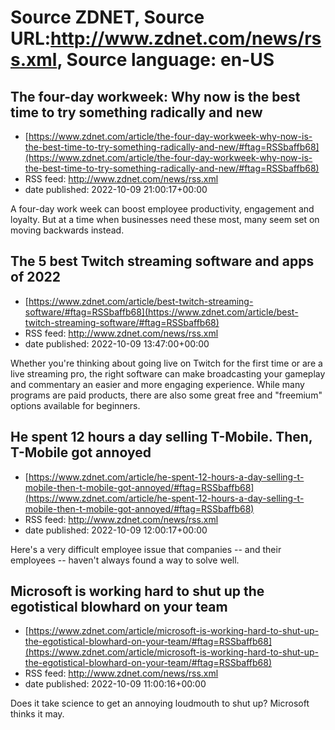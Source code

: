 # Source ZDNET, Source URL:http://www.zdnet.com/news/rss.xml, Source language: en-US

## The four-day workweek: Why now is the best time to try something radically and new
 - [https://www.zdnet.com/article/the-four-day-workweek-why-now-is-the-best-time-to-try-something-radically-and-new/#ftag=RSSbaffb68](https://www.zdnet.com/article/the-four-day-workweek-why-now-is-the-best-time-to-try-something-radically-and-new/#ftag=RSSbaffb68)
 - RSS feed: http://www.zdnet.com/news/rss.xml
 - date published: 2022-10-09 21:00:17+00:00

A four-day work week can boost employee productivity, engagement and loyalty. But at a time when businesses need these most, many seem set on moving backwards instead.

## The 5 best Twitch streaming software and apps of 2022
 - [https://www.zdnet.com/article/best-twitch-streaming-software/#ftag=RSSbaffb68](https://www.zdnet.com/article/best-twitch-streaming-software/#ftag=RSSbaffb68)
 - RSS feed: http://www.zdnet.com/news/rss.xml
 - date published: 2022-10-09 13:47:00+00:00

Whether you're thinking about going live on Twitch for the first time or are a live streaming pro, the right software can make broadcasting your gameplay and commentary an easier and more engaging experience. While many programs are paid products, there are also some great free and "freemium" options available for beginners.

## He spent 12 hours a day selling T-Mobile. Then, T-Mobile got annoyed
 - [https://www.zdnet.com/article/he-spent-12-hours-a-day-selling-t-mobile-then-t-mobile-got-annoyed/#ftag=RSSbaffb68](https://www.zdnet.com/article/he-spent-12-hours-a-day-selling-t-mobile-then-t-mobile-got-annoyed/#ftag=RSSbaffb68)
 - RSS feed: http://www.zdnet.com/news/rss.xml
 - date published: 2022-10-09 12:00:17+00:00

Here's a very difficult employee issue that companies -- and their employees -- haven't always found a way to solve well.

## Microsoft is working hard to shut up the egotistical blowhard on your team
 - [https://www.zdnet.com/article/microsoft-is-working-hard-to-shut-up-the-egotistical-blowhard-on-your-team/#ftag=RSSbaffb68](https://www.zdnet.com/article/microsoft-is-working-hard-to-shut-up-the-egotistical-blowhard-on-your-team/#ftag=RSSbaffb68)
 - RSS feed: http://www.zdnet.com/news/rss.xml
 - date published: 2022-10-09 11:00:16+00:00

Does it take science to get an annoying loudmouth to shut up? Microsoft thinks it may.
